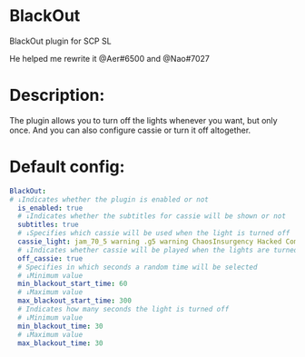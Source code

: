 # BlackOut
BlackOut plugin for SCP SL

He helped me rewrite it @Aer#6500 and @Nao#7027

# Description: 
The plugin allows you to turn off the lights whenever you want, but only once. And you can also configure cassie or turn it off altogether.

# Default config:
```yaml
BlackOut:
# ↓Indicates whether the plugin is enabled or not
  is_enabled: true
  # ↓Indicates whether the subtitles for cassie will be shown or not
  subtitles: true
  # ↓Specifies which cassie will be used when the light is turned off
  cassie_light: jam_70_5 warning .g5 warning ChaosInsurgency Hacked Complex jam_70_5 system . . Return system
  # ↓Indicates whether cassie will be played when the lights are turned off. (false = will not. true = will be)
  off_cassie: true
  # Specifies in which seconds a random time will be selected
  # ↓Minimum value
  min_blackout_start_time: 60
  # ↓Maximum value
  max_blackout_start_time: 300
  # Indicates how many seconds the light is turned off
  # ↓Minimum value
  min_blackout_time: 30
  # ↓Maximum value
  max_blackout_time: 30
```
